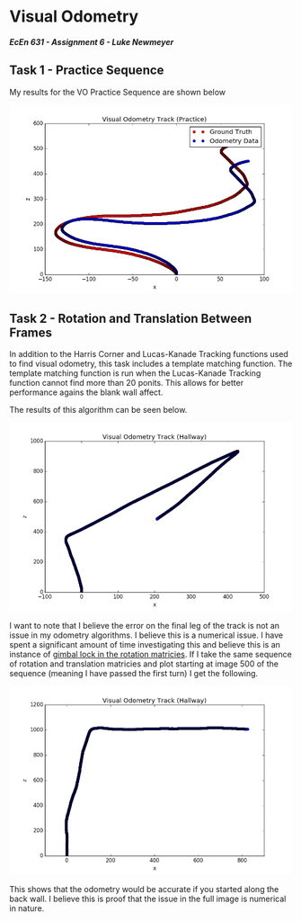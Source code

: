 # Visual Odometry
#### *EcEn 631 - Assignment 6 - Luke Newmeyer*

## Task 1 - Practice Sequence

My results for the VO Practice Sequence are shown below

![VO Practice Sequence Results](../output/vo_practice_results.png)

## Task 2 - Rotation and Translation Between Frames

In addition to the Harris Corner and Lucas-Kanade Tracking functions used to find visual odometry, this task includes a template matching function. The template matching function is run when the Lucas-Kanade Tracking function cannot find more than 20 ponits. This allows for better performance agains the blank wall affect.

The results of this algorithm can be seen below.

![BYU Hallway Sequence Results](../output/byu_hallway_results.png)

I want to note that I believe the error on the final leg of the track is not an issue in my odometry algorithms. I believe this is a numerical issue. I have spent a significant amount of time investigating this and believe this is an instance of [gimbal lock in the rotation matricies](https://en.wikipedia.org/wiki/Gimbal_lock#Loss_of_a_degree_of_freedom_with_Euler_angles). If I take the same sequence of rotation and translation matricies and plot starting at image 500 of the sequence (meaning I have passed the first turn) I get the following.

![BYU Hallway Sequence Gimbal Lock](../output/byu_hallway_gimball_lock.png)

This shows that the odometry would be accurate if you started along the back wall. I believe this is proof that the issue in the full image is numerical in nature.
